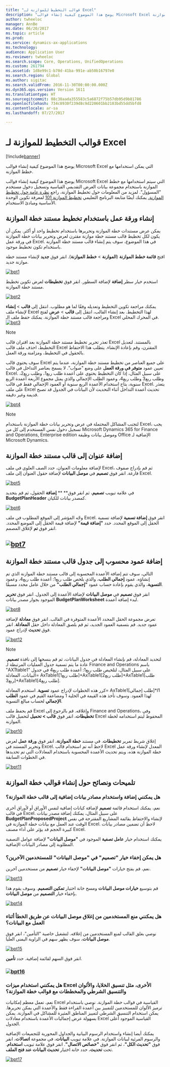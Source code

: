 ```yaml
---
title: "قوالب التخطيط للموازنة لـ Excel"
description: "يوضح هذا الموضوع كيفية إنشاء قوالب Microsoft Excel التي يمكن استخدامها مع خطط الموازنة."
author: twheeloc
manager: AnnBe
ms.date: 06/20/2017
ms.topic: article
ms.prod: 
ms.service: dynamics-ax-applications
ms.technology: 
audience: Application User
ms.reviewer: twheeloc
ms.search.scope: Core, Operations, UnifiedOperations
ms.custom: 261794
ms.assetid: 1d8e99c1-b70d-41ba-991e-ab50b16797e0
ms.search.region: Global
ms.author: sigitac
ms.search.validFrom: 2016-11-30T00:00:00.000Z
ms.dyn365.ops.version: Version 1611
ms.translationtype: HT
ms.sourcegitcommit: 08c38aada355583c5a6872f75b57db95d9b81786
ms.openlocfilehash: 734c8930f239d8c9d220601bb2103bd55dd5bfd8
ms.contentlocale: ar-sa
ms.lasthandoff: 07/27/2017

---
```


# <a name="budget-planning-templates-for-excel"></a>قوالب التخطيط للموازنة لـ Excel

[!include[banner](../includes/banner.md)]


يوضح هذا الموضوع كيفية إنشاء قوالب Microsoft Excel التي يمكن استخدامها مع خطط الموازنة.

يوضح هذا الموضوع كيفية إنشاء قوالب Microsoft Excel التي سيتم استخدامها مع خطط الموازنة باستخدام مجموعة بيانات العرض التقديمي القياسية وتسجيل دخول مستخدم "المسؤول". لمزيد من المعلومات حول تخطيط الموازنة، راجع [نظرة عامة حول تخطيط الموازنة.](budget-planning-overview-configuration.md) يمكنك أيضًا متابعة البرنامج التعليمي [تخطيط الموازنة 101](budget-plan.md) لمعرفة تكوين الوحدة الأساسية ومبادئ الاستخدام.

## <a name="generate-a-worksheet-using-budget-plan-document-layout"></a>إنشاء ورقة عمل باستخدام تخطيط مستند خطة الموازنة

يمكن عرض مستندات خطة الموازنة وتحريرها باستخدام تخطيط واحد أو أكثر. يمكن أن يكون لكل تخطيط قالب مستند خطة موازنة مقترن لعرض وتحرير بيانات خطة الموازنة في ورقة عمل Excel. في هذا الموضوع، سوف يتم إنشاء قالب مستند خطة الموازنة باستخدام تكون تخطيط موجود. 

افتح **قائمة خطط الموازنة** (**الموازنة** &gt; **خطط الموازنة**). انقر فوق **جديد** لإنشاء مستند خطة موازنة جديد. 

[![bpt1](./media/bpt11-1024x552.png)](./media/bpt11.png) 

استخدم خيار سطر **إضافة** لإضافة السطور. انقر فوق **تخطيطات** لعرض تكوين تخطيط مستند خطة الموازنة. 

[![bpt2](./media/bpt2-1024x274.png)](./media/bpt2.png) 

يمكنك مراجعة تكوين التخطيط وتعديله وفقًا لما هو مطلوب. انتقل إلى **قالب** &gt; **إنشاء** لإنشاء ملف Excel لهذا التخطيط. بعد إنشاء القالب، انتقل إلى **قالب** &gt; **عرض** لفتح ومراجعة قالب مستند خطة الموازنة. يمكنك حفظ ملف الـ Excel في المحرك المحلي. [![bpt3](./media/bpt3-1024x545.png)](./media/bpt3.png)

> [!NOTE] 
> تعذر تحرير تخطيط مستند خطة الموازنة بعد اقتران قالب Excel بالمستند. لتعديل التخطيط، احذف ملف قالب Excel المقترن، وقم بإعادة الإنشاء. يتطلب هذا الاحتفاظ بالحقول في التخطيط، ومزامنة ورقة العمل. 

سوف يحتوي قالب Excel على جميع العناصر من تخطيط مستند خطة الموازنة، عندما يتم تعيين عمود **متوفر في ورقة العمل** على وضع "صواب". لا يسمح بعناصر التداخل في قالب Excel. على سبيل المثال، إذا كان التخطيط يحتوي على أعمدة طلب ربع1، وطلب ربع2، وطلب ربع3 وطلب ربع4، وعمود الطلب الإجمالي والذي يمثل مجموع الأربعة أعمدة الربع سنوية، يتاح استخدام الأعمدة الربع سنوية أو العمود الإجمالي فقط في قالب Excel. يتعذر على ملف Excel تحديث أعمدة التداخل أثناء التحديث لأن البيانات في الجدول قد تصبح قديمة وغير دقيقة.

[![bpt4](./media/bpt4-1024x615.png)](./media/bpt4.png)

> [!NOTE] 
> لتجنب المشاكل المحتملة في عرض وتحرير بيانات خطة الموازنة باستخدام Excel، يجب تسجيل دخول نفس المستخدم إلى كل من Microsoft Dynamics 365 for Finance and Operations, Enterprise edition وموصل بيانات وظيفة Office الإضافية لـ Microsoft Dynamics.

## <a name="add-a-header-to-budget-plan-document-template"></a>إضافة عنوان إلى قالب مستند خطة الموازنة
لإضافة معلومات العنوان، حدد الصف العلوي في ملف Excel، ثم قم بإدراج صفوف فارغة. انقر فوق **تصميم** في **موصل البيانات** لإضافة حقول العنوان إلى ملف Excel.

[![bpt5](./media/bpt5-1024x615.png)](./media/bpt5.png) 

في علامة تبويب **تصميم**، ثم انقر فوق** ** **إضافة** الحقول، ثم قم بتحديد **BudgetPlanHeader** كمصدر بيانات للكيان.

[![bpt6](./media/bpt6-1024x615.png)](./media/bpt6.png)

وجّه المؤشر إلى الموقع المطلوب في ملف Excel. انقر فوق **إضافة تسمية** لإضافة تسمية الحقل إلى الموقع المحدد. حدد **"إضافة قيمة"** لإضافة قيمة الحقل إلى الموضع المحدد. انقر فوق **تم** لإغلاق المصمم.

## <a name="bpt7mediabpt7pngmediabpt7png"></a>[![bpt7](./media/bpt7.png)](./media/bpt7.png)

<a name="add-a-calculated-column-to-budget-plan-document-template-table"></a>إضافة عمود محسوب إلى جدول قالب مستند خطة الموازنة
--------------------------------------------------------------

التالي، سوف تتم إضافة الأعمدة المحسوبة إلى قالب مستند خطة الموازنة الذي تم إنشاؤه. عمود **إجمالي الطلب**، والذي يلخص طلب ربع1: أعمدة طلب ربع4، وعمود **التسوية**، والذي يقوم بإعادة حساب عمود **"إجمالي الطلب"** من خلال عامل محدد مسبقًا.

انقر فوق **تصميم** في **موصل البيانات** لإضافة الأعمدة إلى الجدول. انقر فوق **تحرير** الموجود بجوار مصدر بيانات **BudgetPlanWorksheet** لبدء إضافة أعمدة.

[![bpt8](./media/bpt8-1024x301.png)](./media/bpt8.png) 

تعرض مجموعة الحقل المحدد الأعمدة المتوفرة في القالب. انقر فوق **معادلة** لإضافة عمود جديد. قم بتسمية العمود الجديد، ثم قم بلصق المعادلة داخل حقل **المعادلة**. انقر فوق **تحديث** لإدراج عمود.

[![bpt12](./media/bpt12-1024x565.png)](./media/bpt12.png)

> [!NOTE] 
> لتحديد المعادلة، قم بإنشاء المعادلة في جدول البيانات، ثم قم بنسخها إلى نافذة **تصميم**. عادة ما يتم تسمية جدول العمليات المرتبطة لـ Finance and Operations باسم "AXTtable1" على سبيل المثال، لتلخيص طلب ربع1: أعمدة طلب ربع4 في جدول البيانات، المعادلة= AxTable1\[طلب ربع1\]+AxTable1\[طلب ربع2\]+AxTable1\[طلب ربع3\]+AxTable1\[طلب ربع4\].

كرر هذه الخطوات لإدراج عمود **تسوية**. استخدم المعادلة= AxTable1\[طلب إجمالي\]\*$I$1 لهذا العمود. وسوف تأخذ هذه القيمة في الخلية 1 ومضاعفة القيم في عمود **الطلب الإجمالي** لحساب مبالغ التسوية.

قم بحفظ ملف Excel وإغلاقه. قم بالرجوع إلى Finance and Operations، وفي **تخطيطات**، انقر فوق **قالب &gt; تحميل** لتحميل قالب Excel المحفوظ ليتم استخدامه لخطة الموازنة. 

[![bpt10](./media/bpt10-1024x352.png)](./media/bpt10.png) 

إغلاق شريط تمرير **تخطيطات**. في مستند **خطة الموازنة**، انقر فوق **ورقة عمل** لعرض وتحرير المستند في Excel. لاحظ أنه تم استخدام قالب Excel المعدل لإنشاء ورقة عمل خطة الموازنة هذه، ويتم تحديث الأعمدة المحسوبة باستخدام المعادلات التي تم تحديدها في الخطوات السابقة. 

[![bpt11](./media/bpt111-1024x431.png)](./media/bpt111.png)

## <a name="tips--tricks-for-creating-budget-plan-templates"></a>تلميحات ونصائح حول إنشاء قوالب خطة الموازنة
### <a name="can-i-add-and-use-additional-data-sources-to-a-budget-plan-template"></a>هل يمكنني إضافة واستخدام مصادر بيانات إضافية إلى قالب خطة الموازنة؟

نعم، يمكنك استخدام قائمة **تصميم** لإضافة كيانات إضافية لنفس الأوراق أو لأوراق أخرى في قالب Excel. على سبيل المثال، يمكنك إضافة مصدر بيانات **BudgetPlanProposedProject** لإنشاء والاحتفاظ بقائمة المشاريع المقترحة في نفس الوقت عند العمل مع بيانات خطة الموازنة في Excel. لاحظ أن تضمين مصادر بيانات كبيرة الحجم قد يؤثر على أداء مصنف Excel. 

يمكنك استخدام خيار **عامل تصفية** الموجود في **"موصل البيانات"** لإضافة عوامل التصفية المطلوبة إلى مصادر البيانات الإضافية.

### <a name="can-i-hide-the-design-option-in-the-data-connector-for-other-users"></a>هل يمكن إخفاء خيار "تصميم" في "موصل البيانات" للمستخدمين الآخرين؟

نعم، قم بفتح خيارات **"موصل البيانات"** لإخفاء خيار **تصميم** من مستخدمين آخرين.

[![bpt13](./media/bpt13-1024x565.png)](./media/bpt13.png)

قم بتوسيع **خيارات موصل البيانات** ومسح خانة اختيار **تمكين التصميم**. وسوف يقوم هذا بإخفاء خيار **التصميم** من **موصل البيانات**.

[![bpt14](./media/bpt14-1024x592.png)](./media/bpt14.png)

### <a name="can-i-prevent-users-from-accidently-closing-the-data-connector-while-working-with-data"></a>هل يمكنني منع المستخدمين من إغلاق موصل البيانات عن طريق الخطأ أثناء العمل مع البيانات؟

نوصي بغلق القالب لمنع المستخدمين من إغلاقه. لتشغيل خاصية "التأمين"، انقر فوق **موصل البيانات**، سوف يظهر سهم في الزاوية اليمنى العليا. 

[![bpt15](./media/bpt15-1024x285.png)](./media/bpt15.png) 

انقر فوق السهم لقائمة إضافية. حدد **تأمين**.

### <a name="bpt16mediabpt16-1024x614pngmediabpt16png"></a>[![bpt16](./media/bpt16-1024x614.png)](./media/bpt16.png)

### <a name="can-i-use-other-excel-features-like-cell-formatting-colors-conditional-formatting-and-charts-with-my-budget-plan-templates"></a>هل يمكنني استخدام ميزات Excel الأخرى، مثل تنسيق الخلايا، والألوان والتنسيق الشرطي والمخططات مع قوالب خطة الموازنة؟

نعم، تعمل معظم إمكانيات Excel القياسية في قوالب خطة الموازنة. نوصي باستخدام ترميز الألوان للمستخدمين للتمييز بين أعمدة القراءة فقط والأعمدة التي يمكن تحريرها. يمكن استخدام التنسيق الشرطي لتمييز المناطق المثيرة للمشاكل في الموازنة. يمكن بسهولة عرض إجماليات الأعمدة باستخدام معادلات Excel القياسية الموجود أعلى الجدول.

يمكنك أيضا إنشاء واستخدام الرسوم البيانية والجداول المحورية للتجميعات الإضافية والرسوم المرئية لبيانات الموازنة. في علامة تبويب **البيانات**، في مجموعة **اتصالات**، انقر فوق **"تحديث الكل"**، ثم انقر فوق **"خصائص الاتصال"**. انقر فوق علامة تبويب **استخدام**. تحت **تحديث**، حدد خانة اختيار **تحديث البيانات عند فتح الملف**. 

[![bpt17](./media/bpt17-1024x614.png)](./media/bpt17.png)




